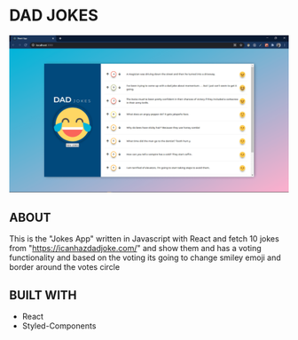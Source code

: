 # DAD JOKES

![image](public/screenshot.png)

## ABOUT

This is the "Jokes App" written in Javascript with React and fetch 10 jokes from "https://icanhazdadjoke.com/" and show them and has a voting functionality and based on the voting its going to change smiley emoji and border around the votes circle

## BUILT WITH

- React
- Styled-Components
